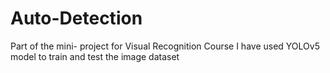 # Auto-Detection
Part of the mini- project for Visual Recognition Course
I have used YOLOv5 model to train and test the image dataset
